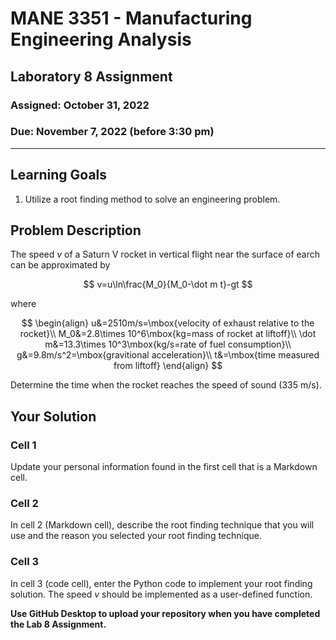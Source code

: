 # MANE 3351 - Manufacturing Engineering Analysis

## Laboratory 8 Assignment

### Assigned: October 31, 2022

### Due: November 7, 2022 (before 3:30 pm)

---

## Learning Goals

1.  Utilize a root finding method to solve an engineering problem.

## Problem Description

The speed $v$ of a Saturn V rocket in vertical flight near the surface of earch can be approximated by

$$
v=u\ln\frac{M_0}{M_0-\dot m t}-gt
$$

where


$$
\begin{align}
u&=2510m/s=\mbox{velocity of exhaust relative to the rocket}\\
M_0&=2.8\times 10^6\mbox{kg=mass of rocket at liftoff}\\
\dot m&=13.3\times 10^3\mbox{kg/s=rate of fuel consumption}\\
g&=9.8m/s^2=\mbox{gravitional acceleration}\\
t&=\mbox{time measured from liftoff}
\end{align}
$$

Determine the time when the rocket reaches the speed of sound (335 m/s).


## Your Solution

### Cell 1

Update your personal information found in the first cell that is a Markdown cell.

### Cell 2

In cell 2 (Markdown cell), describe the root finding technique that you will use and the reason you selected your root finding technique. 

### Cell 3

In cell 3 (code cell), enter the Python code to implement your root finding solution. The speed $v$ should be implemented as a user-defined function.  

**Use GitHub Desktop to upload your repository when you have completed the Lab 8 Assignment.**